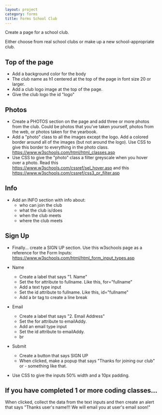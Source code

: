 ```yaml
---
layout: project
category: forms
title: Forms School Club
---
```


Create a page for a school club.

Either choose from real school clubs or make up a new school-appropriate club.

## Top of the page
- Add a background color for the body
- The club name as h1 centered at the top of the page in font size 20 or larger.
- Add a club logo image at the top of the page.
- Give the club logo the id "logo"

## Photos
- Create a PHOTOS section on the page and add three or more photos from the club. Could be photos that you've taken yourself, photos from the web, or photos taken for the yearbook.
- Add a "photo" class to all the images except the logo. Add a colored border around all of the images (but not around the logo). Use CSS to give this border to everything in the photo class. https://www.w3schools.com/html/html_classes.asp
- Use CSS to give the "photo" class a filter greyscale when you hover over a photo. Read this https://www.w3schools.com/cssref/sel_hover.asp and this https://www.w3schools.com/cssref/css3_pr_filter.asp

## Info
- Add an INFO section with info about:
  - who can join the club
  - what the club is/does
  - when the club meets
  - where the club meets

## Sign Up
- Finally... create a SIGN UP section. Use this w3schools page as a reference for the Form Inputs: https://www.w3schools.com/html/html_form_input_types.asp

- Name
  - Create a label that says "1. Name"
  - Set the for attribute to fullname. Like this, for="fullname"
  - Add a text type input
  - Set the id attribute to fullname. Like this, id="fullname"
  - Add a br tag to create a line break
- Email
  - Create a label that says "2. Email Address"
  - Set the for attribute to emailAddy.
  - Add an email type input
  - Set the id attribute to emailAddy.
  - br
- Submit
  - Create a button that says SIGN UP
  - When clicked, make a popup that says "Thanks for joining our club" or -   something like that.
- Use CSS to give the inputs 50% width and a 10px padding.

## If you have completed 1 or more coding classes...
When clicked, collect the data from the text inputs and then create an alert that says "Thanks user's name!!! We will email you at user's email soon!"
